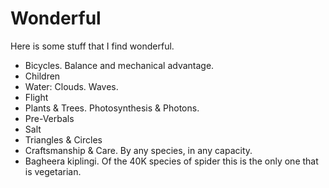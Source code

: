 # Wonderful

Here is some stuff that I find wonderful.

- Bicycles. Balance and mechanical advantage.
- Children
- Water: Clouds. Waves.
- Flight
- Plants & Trees. Photosynthesis & Photons.
- Pre-Verbals
- Salt
- Triangles & Circles
- Craftsmanship & Care. By any species, in any capacity.
- Bagheera kiplingi. Of the 40K species of spider this is the only one that is vegetarian.
